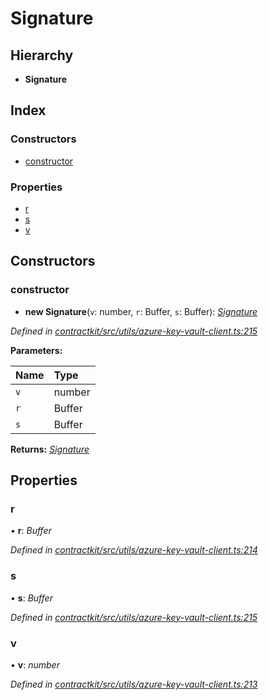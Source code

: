 # Signature

## Hierarchy

* **Signature**

## Index

### Constructors

* [constructor](_utils_azure_key_vault_client_.signature.md#constructor)

### Properties

* [r](_utils_azure_key_vault_client_.signature.md#r)
* [s](_utils_azure_key_vault_client_.signature.md#s)
* [v](_utils_azure_key_vault_client_.signature.md#v)

## Constructors

### constructor

+ **new Signature**\(`v`: number, `r`: Buffer, `s`: Buffer\): [_Signature_](_utils_azure_key_vault_client_.signature.md)

_Defined in_ [_contractkit/src/utils/azure-key-vault-client.ts:215_](https://github.com/celo-org/celo-monorepo/blob/master/packages/contractkit/src/utils/azure-key-vault-client.ts#L215)

**Parameters:**

| Name | Type |
| :--- | :--- |
| `v` | number |
| `r` | Buffer |
| `s` | Buffer |

**Returns:** [_Signature_](_utils_azure_key_vault_client_.signature.md)

## Properties

### r

• **r**: _Buffer_

_Defined in_ [_contractkit/src/utils/azure-key-vault-client.ts:214_](https://github.com/celo-org/celo-monorepo/blob/master/packages/contractkit/src/utils/azure-key-vault-client.ts#L214)

### s

• **s**: _Buffer_

_Defined in_ [_contractkit/src/utils/azure-key-vault-client.ts:215_](https://github.com/celo-org/celo-monorepo/blob/master/packages/contractkit/src/utils/azure-key-vault-client.ts#L215)

### v

• **v**: _number_

_Defined in_ [_contractkit/src/utils/azure-key-vault-client.ts:213_](https://github.com/celo-org/celo-monorepo/blob/master/packages/contractkit/src/utils/azure-key-vault-client.ts#L213)

